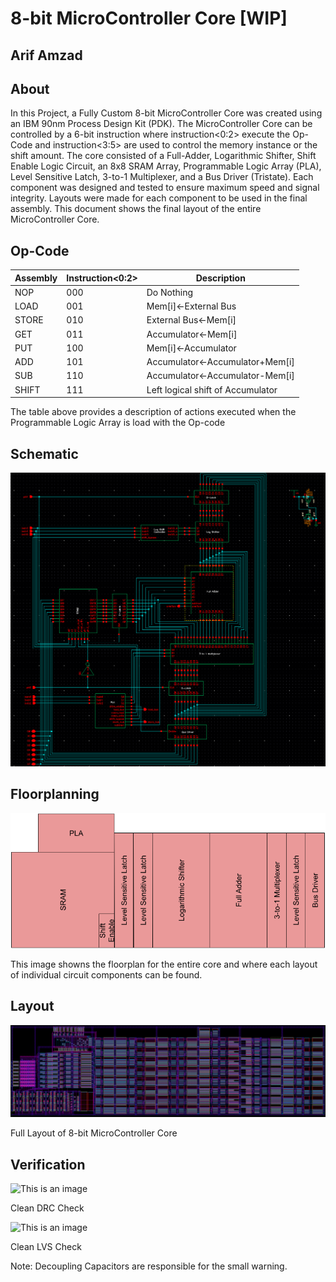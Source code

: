 # 8-bit MicroController Core [WIP]
## Arif Amzad

## About
In this Project, a Fully Custom 8-bit MicroController Core was created using an IBM 90nm Process Design Kit (PDK). The MicroController Core can be controlled by a 6-bit instruction where instruction<0:2> execute the Op-Code and instruction<3:5> are used to control the memory instance or the shift amount. The core consisted of a Full-Adder, Logarithmic Shifter, Shift Enable Logic Circuit, an 8x8 SRAM Array, Programmable Logic Array (PLA), Level Sensitive Latch, 3-to-1 Multiplexer, and a Bus Driver (Tristate). Each component was designed and tested to ensure maximum speed and signal integrity. Layouts were made for each component to be used in the final assembly. This document shows the final layout of the entire MicroController Core. 

## Op-Code
| Assembly | Instruction<0:2> | Description                       |
|----------|------------------|-----------------------------------|
| NOP      | 000              | Do Nothing                        |
| LOAD     | 001              | Mem[i]<-External Bus              |
| STORE    | 010              | External Bus<-Mem[i]              |
| GET      | 011              | Accumulator<-Mem[i]               |
| PUT      | 100              | Mem[i]<-Accumulator               |
| ADD      | 101              | Accumulator<-Accumulator+Mem[i]   |
| SUB      | 110              | Accumulator<-Accumulator-Mem[i]   |
| SHIFT    | 111              | Left logical shift of Accumulator |

The table above provides a description of actions executed when the Programmable Logic Array is load with the Op-code

## Schematic
![This is an image](Schematic.png)

## Floorplanning
![This is an image](Floorplan1.png)

This image showns the floorplan for the entire core and where each layout of individual circuit components can be found.

## Layout
![This is an image](Microprocessor.png)

Full Layout of 8-bit MicroController Core

## Verification
![This is an image]()

Clean DRC Check

![This is an image]()

Clean LVS Check

Note: Decoupling Capacitors are responsible for the small warning.
